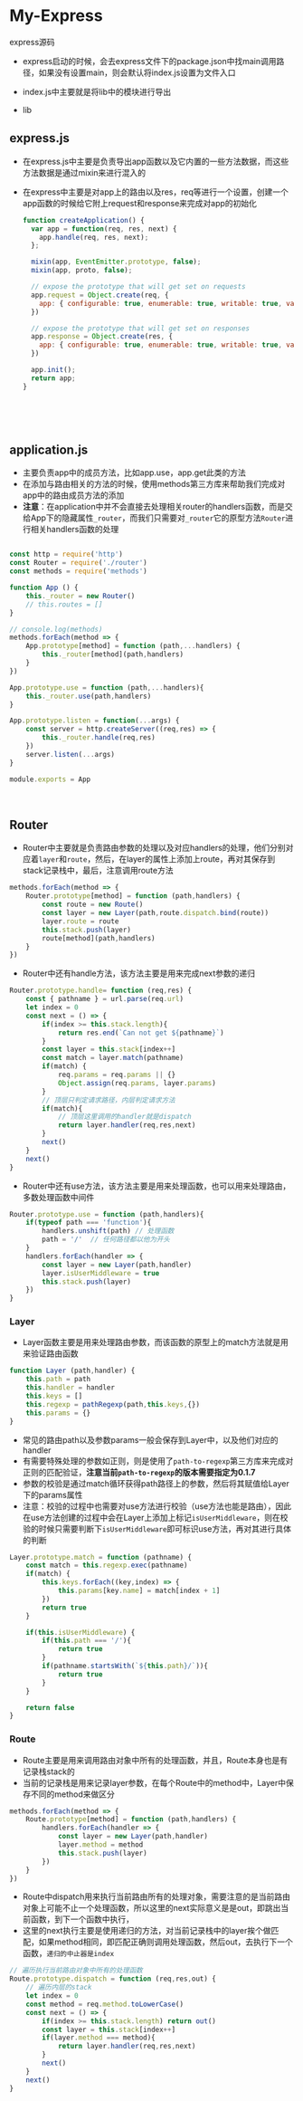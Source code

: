 # My-Express
express源码

+ express启动的时候，会去express文件下的package.json中找main调用路径，如果没有设置main，则会默认将index.js设置为文件入口

+ index.js中主要就是将lib中的模块进行导出

+ lib

## express.js

+ 在express.js中主要是负责导出app函数以及它内置的一些方法数据，而这些方法数据是通过mixin来进行混入的
+ 在express中主要是对app上的路由以及res，req等进行一个设置，创建一个app函数的时候给它附上request和response来完成对app的初始化

    
  
    ```js
    function createApplication() {
      var app = function(req, res, next) {
        app.handle(req, res, next);
      };
    
      mixin(app, EventEmitter.prototype, false);
      mixin(app, proto, false);
    
      // expose the prototype that will get set on requests
      app.request = Object.create(req, {
        app: { configurable: true, enumerable: true, writable: true, value: app }
      })
    
      // expose the prototype that will get set on responses
      app.response = Object.create(res, {
        app: { configurable: true, enumerable: true, writable: true, value: app }
      })
    
      app.init();
      return app;
    }
    ```


​    

​    

## application.js

+ 主要负责app中的成员方法，比如app.use，app.get此类的方法
+ 在添加与路由相关的方法的时候，使用methods第三方库来帮助我们完成对app中的路由成员方法的添加
+ **注意**：在application中并不会直接去处理相关router的handlers函数，而是交给App下的隐藏属性`_router`，而我们只需要对`_router`它的原型方法`Router`进行相关handlers函数的处理

```js

const http = require('http')
const Router = require('./router')
const methods = require('methods')

function App () {
    this._router = new Router()
    // this.routes = []
}

// console.log(methods)
methods.forEach(method => {
    App.prototype[method] = function (path,...handlers) {
        this._router[method](path,handlers)
    }
})

App.prototype.use = function (path,...handlers){
    this._router.use(path,handlers)
}

App.prototype.listen = function(...args) {
    const server = http.createServer((req,res) => {
        this._router.handle(req,res)   
    })
    server.listen(...args)
}    

module.exports = App
```


​    

## Router

+ Router中主要就是负责路由参数的处理以及对应handlers的处理，他们分别对应着`layer`和`route`，然后，在layer的属性上添加上route，再对其保存到stack记录栈中，最后，注意调用route方法

```js
methods.forEach(method => {
    Router.prototype[method] = function (path,handlers) {
        const route = new Route()
        const layer = new Layer(path,route.dispatch.bind(route))
        layer.route = route
        this.stack.push(layer)
        route[method](path,handlers)
    }
})
```



+ Router中还有handle方法，该方法主要是用来完成next参数的递归

```js
Router.prototype.handle= function (req,res) {
    const { pathname } = url.parse(req.url)
    let index = 0
    const next = () => {
        if(index >= this.stack.length){
            return res.end(`Can not get ${pathname}`)
        }
        const layer = this.stack[index++]
        const match = layer.match(pathname)
        if(match) {
            req.params = req.params || {}
            Object.assign(req.params, layer.params)
        }
        // 顶层只判定请求路径，内层判定请求方法
        if(match){
            // 顶层这里调用的handler就是dispatch
            return layer.handler(req,res,next)
        }
        next()
    }
    next()
}
```



+ Router中还有use方法，该方法主要是用来处理函数，也可以用来处理路由，多数处理函数中间件

```js
Router.prototype.use = function (path,handlers){
    if(typeof path === 'function'){
        handlers.unshift(path) // 处理函数
        path = '/'  // 任何路径都以他为开头
    }
    handlers.forEach(handler => {
        const layer = new Layer(path,handler)
        layer.isUserMiddleware = true
        this.stack.push(layer)
    })
}
```



### Layer

+ Layer函数主要是用来处理路由参数，而该函数的原型上的match方法就是用来验证路由函数

```js
function Layer (path,handler) {
    this.path = path
    this.handler = handler
    this.keys = []
    this.regexp = pathRegexp(path,this.keys,{})
    this.params = {}
}
```



+ 常见的路由path以及参数params一般会保存到Layer中，以及他们对应的handler
+ 有需要特殊处理的参数如正则，则是使用了`path-to-regexp`第三方库来完成对正则的匹配验证，**注意当前`path-to-regexp`的版本需要指定为0.1.7**
+ 参数的校验是通过match循环获得path路径上的参数，然后将其赋值给Layer下的params属性
+ 注意：校验的过程中也需要对use方法进行校验（use方法也能是路由），因此在use方法创建的过程中会在Layer上添加上标记`isUserMiddleware`，则在校验的时候只需要判断下`isUserMiddleware`即可标识use方法，再对其进行具体的判断

```js
Layer.prototype.match = function (pathname) {
    const match = this.regexp.exec(pathname)
    if(match) {
        this.keys.forEach((key,index) => {
            this.params[key.name] = match[index + 1]
        })
        return true
    }

    if(this.isUserMiddleware) {
        if(this.path === '/'){
            return true
        }
        if(pathname.startsWith(`${this.path}/`)){
            return true
        }
    }

    return false    
}
```



### Route

+ Route主要是用来调用路由对象中所有的处理函数，并且，Route本身也是有记录栈stack的
+ 当前的记录栈是用来记录layer参数，在每个Route中的method中，Layer中保存不同的method来做区分

```js
methods.forEach(method => {
    Route.prototype[method] = function (path,handlers) {
        handlers.forEach(handler => {
            const layer = new Layer(path,handler)
            layer.method = method
            this.stack.push(layer)
        })
    }
})
```



+ Route中dispatch用来执行当前路由所有的处理对象，需要注意的是当前路由对象上可能不止一个处理函数，所以这里的next实际意义是是out，即跳出当前函数，到下一个函数中执行，
+ 这里的next执行主要是使用递归的方法，对当前记录栈中的layer挨个做匹配，如果method相同，即匹配正确则调用处理函数，然后out，去执行下一个函数，`递归的中止器是index`

```js
// 遍历执行当前路由对象中所有的处理函数
Route.prototype.dispatch = function (req,res,out) {
    // 遍历内层的stack
    let index = 0
    const method = req.method.toLowerCase()
    const next = () => {
        if(index >= this.stack.length) return out()
        const layer = this.stack[index++]
        if(layer.method === method){
            return layer.handler(req,res,next)
        }
        next()
    }
    next()
}
```
